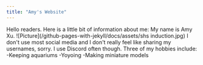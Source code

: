```yaml
---
title: "Amy's Website"
---
```


Hello readers. Here is a little bit of information about me:
My name is Amy Xu.
![Picture](/github-pages-with-jekyll/docs/assets/shs induction.jpg)
I don't use most social media and I don't really feel like sharing my usernames, sorry. I use Discord often though.
Three of my hobbies include:
-Keeping aquariums
-Yoyoing
-Making miniature models
